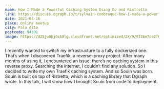 ```yaml
---
name: How I Made a Powerful Caching System Using Go and Ristretto
link: https://discuss.dgraph.io/t/sylvain-combraque-how-i-made-a-powerful-cache-system-using-go-and-ristretto/13480
date: 2021-04-16
place: Online meetup
city: Palo Alto
postcode: 94301
image: https://d25jw0bj0s58lg.cloudfront.net/optimized/2X/9/9f36e7ce2f6060825c04747a67466d35c27be9f9_2_1380x776.png
---
```


I recently wanted to switch my infrastructure to a fully dockerized one. That’s when I discovered Traefik, a reverse-proxy project. After many months of using it, I encountered an issue: there’s no caching system in this reverse proxy. Searching the internet, I couldn’t find any solution. So I decided to write my own Traefik caching system. And so Souin was born. Souin is built on top of Ristretto, which is a caching library that Dgraph wrote. In this talk, I will show how I brought Souin from code to deployment.
